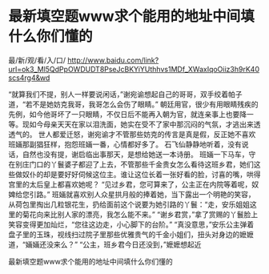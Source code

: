 # 最新填空题www求个能用的地址中间填什么你们懂的

最/新/观/看/入/口/ http://www.baidu.com/link?url=ok3_Ml5QdPpOWDUDT8PseJcBKYiYUthhvs1MDf_XWaxIqoOiiz3h9rK40scs4rg4&wd

 “就算我们不提，别人一样要说闲话，”谢宛谕想起自己的哥哥，双手绞着帕子道，“若不是她妨克我哥，我哥怎么会伤了眼睛。”
    朝廷用官，很少有用眼睛残疾的先例，如今他哥坏了一只眼睛，不仅日后不能再入朝为官，就连亲事上也要降一等。现如今母亲天天在家以泪洗面，她实在受不了家中那沉闷的气氛，才逃出来透透气的。
    世人都爱迁怒，谢宛谕才不管那些妨克的传言是真是假，反正她不喜欢班婳那副猖狂样，抱怨班婳一番，心情都好多了。
    石飞仙静静地听着，没有说话，自然也没有提，谢启临出事那天，是想给她送一本诗册。
    班婳一下马车，守在别庄门口的丫鬟婆子都迎了上去，不管那些千金贵女怎么看待这班乡君，她们这些做奴仆的却是要好好伺候这位主。谁让这位长着一张好看的脸，讨喜的嘴，哄得宫里的太后皇上都喜欢她呢？
    “见过乡君，您可算来了，公主正在内院等着呢，奴婢给您引路。”
    班婳就喜欢别人众星拱月般的捧着她，当下露出一个明艳的笑容，从荷包里掏出几粒银花生，扔给面前这个说要为她引路的丫鬟：“走，安乐姐姐这里的菊花向来比别人家的漂亮，我怎么能不来。”
    “谢乡君赏，”拿了赏赐的丫鬟脸上笑容变得更加灿烂，“您往这边走，小心脚下的台阶。”
    “真没意思，”安乐公主弹着盘子里的玉珠，视线扫过院子里那些优雅贵气的千金小姐们，扭头对身边的嬷嬷道，“婳婳还没来么？”
    “公主，班乡君今日还没到，”嬷嬷想起近

最新填空题www求个能用的地址中间填什么你们懂的
